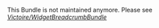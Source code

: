 This Bundle is not maintained anymore. Please see *[Victoire/WidgetBreadcrumbBundle](https://github.com/Victoire/WidgetBreadcrumbBundle)*
